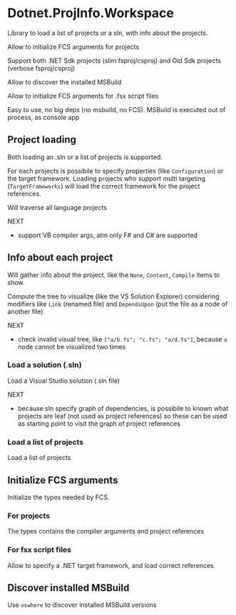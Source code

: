 # Dotnet.ProjInfo.Workspace

Library to load a list of projects or a sln, with info about the projects.

Allow to initialize FCS arguments for projects

Support both .NET Sdk projects (slim fsproj/csproj) and Old Sdk projects (verbose fsproj/csproj)

Allow to discover the installed MSBuild

Allow to initialize FCS arguments for .fsx script files

Easy to use, no big deps (no msbuild, no FCS). MSBuild is executed out of
process, as console app

## Project loading

Both loading an .sln or a list of projects is supported.

For each projects is possibile to specify properties (like `Configuration`) or
the target framework.
Loading projects who support multi targeting (`TargetFrameworks`) will load
the correct framework for the project references.

Will traverse all language projects

NEXT

- support VB compiler args, atm only F# and C# are supported

## Info about each project

Will gather info about the project, like the `None`, `Content`, `Compile` items 
to show.

Compute the tree to visualize (like the VS Solution Explorer) considering modifiers like `Link` (renamed file) and `DependsUpon` (put the file as a node of another file)

NEXT

- check invalid visual tree, like `["a/b.fs"; "c.fs"; "a/d.fs"]`, because `a` node cannot be visualized two times

### Load a solution (.sln)

Load a Visual Studio solution (.sln file)

NEXT

- because sln specify graph of dependencies, is possibile to known what projects
are leaf (not used as project references) so these can be used as starting point
to visit the graph of project references

### Load a list of projects

Load a list of projects

## Initialize FCS arguments

Initialize the types needed by FCS.

### For projects

The types contains the compiler arguments and project references

### For fsx script files

Allow to specify a .NET target framework, and load correct references

## Discover installed MSBuild

Use `vswhere` to discover installed MSBuild versions
